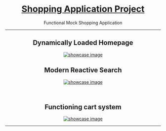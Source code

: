 <div align="center">
  
  <h1>
    <a href="https://marquisthecoder.github.io/searchspring-page/">
    Shopping Application Project
    </a>
  </h1>
  <div>
    
    
  Functional Mock Shopping Application
    
    
  </div>
  
<hr>

<div align="center">
  <h2>
    Dynamically Loaded Homepage
  </h2>
  
</div>

[![showcase image](https://github.com/MarquisTheCoder/searchspring-page/blob/main/imgs/examples/1.png)](https://github.com/MarquisTheCoder/searchspring-page/edit/main/README.md)
<br>

 <div align="center">
  <h2>
    Modern Reactive Search
  </h2>
  
</div>

[![showcase image](https://github.com/MarquisTheCoder/searchspring-page/blob/main/imgs/examples/2.png)](https://github.com/MarquisTheCoder/searchspring-page/edit/main/README.md)

 <br>
  
<div align="center">
  <h2>
    Functioning cart system
  </h2>
  
</div>

[![showcase image](https://github.com/MarquisTheCoder/searchspring-page/blob/main/imgs/examples/3.png)](https://github.com/MarquisTheCoder/searchspring-page/edit/main/README.md)

<hr>
  
</div>
